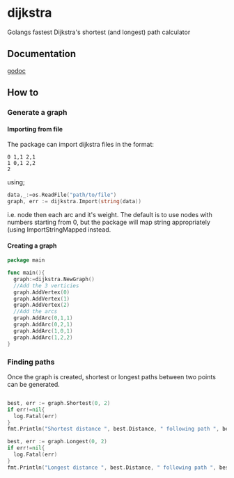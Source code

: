 # dijkstra

Golangs fastest Dijkstra's shortest (and longest) path calculator

## Documentation

[godoc](https://godoc.org/github.com/RyanCarrier/dijkstra)

## How to

### Generate a graph

#### Importing from file

The package can import dijkstra files in the format:

```
0 1,1 2,1
1 0,1 2,2
2
```

using;

```go
data,_:=os.ReadFile("path/to/file")
graph, err := dijkstra.Import(string(data))
```

i.e. node then each arc and it's weight. The default is to use nodes with numbers starting from 0, but the package will map string appropriately (using ImportStringMapped instead.

#### Creating a graph

```go
package main

func main(){
  graph:=dijkstra.NewGraph()
  //Add the 3 verticies
  graph.AddVertex(0)
  graph.AddVertex(1)
  graph.AddVertex(2)
  //Add the arcs
  graph.AddArc(0,1,1)
  graph.AddArc(0,2,1)
  graph.AddArc(1,0,1)
  graph.AddArc(1,2,2)
}

```

### Finding paths

Once the graph is created, shortest or longest paths between two points can be generated.

```go

best, err := graph.Shortest(0, 2)
if err!=nil{
  log.Fatal(err)
}
fmt.Println("Shortest distance ", best.Distance, " following path ", best.Path)

best, err := graph.Longest(0, 2)
if err!=nil{
  log.Fatal(err)
}
fmt.Println("Longest distance ", best.Distance, " following path ", best.Path)


```
